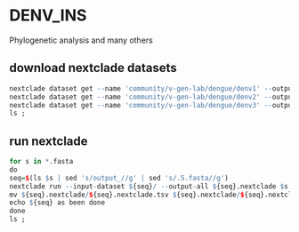 # DENV_INS
Phylogenetic analysis and many others

## download nextclade datasets
```r
nextclade dataset get --name 'community/v-gen-lab/dengue/denv1' --output-dir denv1 ;
nextclade dataset get --name 'community/v-gen-lab/dengue/denv2' --output-dir denv2 ;
nextclade dataset get --name 'community/v-gen-lab/dengue/denv3' --output-dir denv3 ;
ls ;
```

## run nextclade 
```r
for s in *.fasta
do
seq=$(ls $s | sed 's/output_//g' | sed 's/.5.fasta//g')
nextclade run --input-dataset ${seq}/ --output-all ${seq}.nextclade $s --output-basename ${seq} --output-tsv ${seq}.nextclade/${seq}.nextclade.tsv --output-fasta ${seq}.nextclade/${seq}.nextclade.fasta
mv ${seq}.nextclade/${seq}.nextclade.tsv ${seq}.nextclade/${seq}.nextclade.fasta .
echo ${seq} as been done 
done 
ls ;
```
